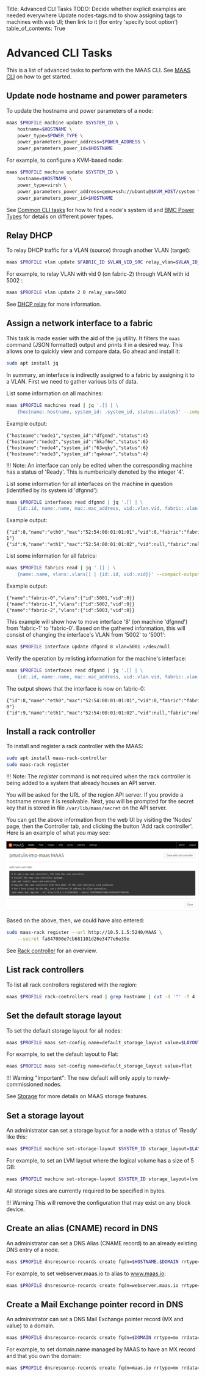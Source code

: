 Title: Advanced CLI Tasks
TODO:  Decide whether explicit examples are needed everywhere
       Update nodes-tags.md to show assigning tags to machines with web UI; then link to it (for entry 'specify boot option') 
table_of_contents: True


# Advanced CLI Tasks

This is a list of advanced tasks to perform with the MAAS CLI. See
[MAAS CLI][manage-cli] on how to get started.


## Update node hostname and power parameters

To update the hostname and power parameters of a node:

```bash
maas $PROFILE machine update $SYSTEM_ID \
	hostname=$HOSTNAME \
	power_type=$POWER_TYPE \
	power_parameters_power_address=$POWER_ADDRESS \
	power_parameters_power_id=$HOSTNAME
```

For example, to configure a KVM-based node:

```bash
maas $PROFILE machine update $SYSTEM_ID \
	hostname=$HOSTNAME \
	power_type=virsh \
	power_parameters_power_address=qemu+ssh://ubuntu@$KVM_HOST/system \
	power_parameters_power_id=$HOSTNAME
```

See [Common CLI tasks][cli-system-id] for how to find a node's system id and
[BMC Power Types][power-types] for details on different power types.


## Relay DHCP

To relay DHCP traffic for a VLAN (source) through another VLAN (target):

```bash
maas $PROFILE vlan update $FABRIC_ID $VLAN_VID_SRC relay_vlan=$VLAN_ID_TARGET
```

For example, to relay VLAN with vid 0 (on fabric-2) through VLAN with id 5002 :

```bash
maas $PROFILE vlan update 2 0 relay_van=5002
```

See [DHCP relay][dhcp-relay] for more information.


## Assign a network interface to a fabric

This task is made easier with the aid of the `jq` utility. It filters the
`maas` command (JSON formatted) output and prints it in a desired way. This
allows one to quickly view and compare data. Go ahead and install it:

```bash
sudo apt install jq
```

In summary, an interface is indirectly assigned to a fabric by assigning it to
a VLAN. First we need to gather various bits of data.

List some information on all machines:

```bash
maas $PROFILE machines read | jq '.[] | \
	{hostname:.hostname, system_id: .system_id, status:.status}' --compact-output
```

Example output:

```no-highlight
{"hostname":"node1","system_id":"dfgnnd","status":4}
{"hostname":"node2","system_id":"bkaf6e","status":6}
{"hostname":"node4","system_id":"63wqky","status":6}
{"hostname":"node3","system_id":"qwkmar","status":4}
```

!!! Note:
    An interface can only be edited when the corresponding machine has a
    status of 'Ready'. This is numberically denoted by the integer '4'.

List some information for all interfaces on the machine in question (identified
by its system id 'dfgnnd'):

```bash
maas $PROFILE interfaces read dfgnnd | jq '.[] | \
	{id:.id, name:.name, mac:.mac_address, vid:.vlan.vid, fabric:.vlan.fabric}' --compact-output
```

Example output:

```no-highlight
{"id":8,"name":"eth0","mac":"52:54:00:01:01:01","vid":0,"fabric":"fabric-1"}
{"id":9,"name":"eth1","mac":"52:54:00:01:01:02","vid":null,"fabric":null}
```

List some information for all fabrics:

```bash
maas $PROFILE fabrics read | jq '.[] | \
	{name:.name, vlans:.vlans[] | {id:.id, vid:.vid}}' --compact-output
```

Example output:

```no-highlight
{"name":"fabric-0","vlans":{"id":5001,"vid":0}}
{"name":"fabric-1","vlans":{"id":5002,"vid":0}}
{"name":"fabric-2","vlans":{"id":5003,"vid":0}}
```

This example will show how to move interface '8' (on machine 'dfgnnd') from
'fabric-1' to 'fabric-0'. Based on the gathered information, this will consist
of changing the interface's VLAN from '5002' to '5001':

```bash
maas $PROFILE interface update dfgnnd 8 vlan=5001 >/dev/null
```

Verify the operation by relisting information for the machine's interface:

```bash
maas $PROFILE interfaces read dfgnnd | jq '.[] | \
	{id:.id, name:.name, mac:.mac_address, vid:.vlan.vid, fabric:.vlan.fabric}' --compact-output
```

The output shows that the interface is now on fabric-0:

```no-highlight
{"id":8,"name":"eth0","mac":"52:54:00:01:01:01","vid":0,"fabric":"fabric-0"}
{"id":9,"name":"eth1","mac":"52:54:00:01:01:02","vid":null,"fabric":null}
```


## Install a rack controller

To install and register a rack controller with the MAAS:

```bash
sudo apt install maas-rack-controller
sudo maas-rack register
```

!!! Note: 
    The *register* command is not required when the rack controller is being
    added to a system that already houses an API server.

You will be asked for the URL of the region API server. If you provide a
hostname ensure it is resolvable. Next, you will be prompted for the secret key
that is stored in file `/var/lib/maas/secret` on the API server.

You can get the above information from the web UI by visiting the 'Nodes' page,
then the Controller tab, and clicking the button 'Add rack controller'. Here
is an example of what you may see:

![cli-install-rackd][img__2.2_cli-install-rackd]

Based on the above, then, we could have also entered:

```bash
sudo maas-rack register --url http://10.5.1.5:5240/MAAS \
	--secret fa847000e7cb681101d26e3477e6e39e
```

See [Rack controller][rackd] for an overview.


## List rack controllers

To list all rack controllers registered with the region:

```bash
maas $PROFILE rack-controllers read | grep hostname | cut -d '"' -f 4
```


## Set the default storage layout

To set the default storage layout for all nodes:

```bash
maas $PROFILE maas set-config name=default_storage_layout value=$LAYOUT_TYPE
```

For example, to set the default layout to Flat:

```bash
maas $PROFILE maas set-config name=default_storage_layout value=flat
```

!!! Warning "Important":
    The new default will only apply to newly-commissioned nodes.

See [Storage][storage] for more details on MAAS storage features.


## Set a storage layout

An administrator can set a storage layout for a node with a status of 'Ready'
like this:

```bash
maas $PROFILE machine set-storage-layout $SYSTEM_ID storage_layout=$LAYOUT_TYPE $OPTIONS
```

For example, to set an LVM layout where the logical volume has a size of 5 GB:

```bash
maas $PROFILE machine set-storage-layout $SYSTEM_ID storage_layout=lvm lv_size=5368709120
```

All storage sizes are currently required to be specified in bytes.

!!! Warning
    This will remove the configuration that may exist on any block device.

## Create an alias (CNAME) record in DNS

An administrator can set a DNS Alias (CNAME record) to an already existing DNS entry of a node. 

```bash
mass $PROFILE dnsresource-records create fqdn=$HOSTNAME.$DOMAIN rrtype=cname rrdata=$ALIAS
```

For example, to set webserver.maas.io to alias to www.maas.io:

```bash
maas $PROFILE dnsresource-records create fqdn=webserver.maas.io rrtype=cname rrdata=www
```

## Create a Mail Exchange pointer record in DNS

An administrator can set a DNS Mail Exchange pointer record (MX and value) to a domain.

```bash
maas $PROFILE dnsresource-records create fqdn=$DOMAIN rrtype=mx rrdata='10 $MAIL_SERVER.$DOMAIN'
```

For example, to set domain.name managed by MAAS to have an MX record and that you own the domain:

```bash
maas $PROFILE dnsresource-records create fqdn=maas.io rrtype=mx rrdata='10 smtp.maas.io'
```


<!-- LINKS -->

[manage-cli]: manage-cli.md
[cli-system-id]: manage-cli-common.md#determine-a-node-system-id
[power-types]: nodes-power-types.md
[dhcp-relay]: installconfig-network-dhcp.md#dhcp-relay
[rackd]: installconfig-rack.md
[storage]: installconfig-storage.md

[img__2.2_cli-install-rackd]: ../media/manage-maas-cli-advanced__2.2_install-rackd.png
